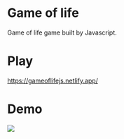 # Game of life

Game of life game built by Javascript.

# Play

https://gameoflifejs.netlify.app/

# Demo

![](demo.gif)
